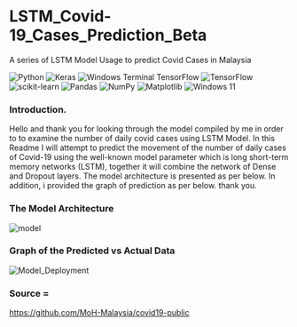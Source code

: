 # LSTM_Covid-19_Cases_Prediction_Beta
A series of LSTM Model Usage to predict Covid Cases in Malaysia

![Python](https://img.shields.io/badge/python-3670A0?style=for-the-badge&logo=python&logoColor=ffdd54)
![Keras](https://img.shields.io/badge/Keras-%23D00000.svg?style=for-the-badge&logo=Keras&logoColor=white)
![Windows Terminal](https://img.shields.io/badge/Windows%20Terminal-%234D4D4D.svg?style=for-the-badge&logo=windows-terminal&logoColor=white)
TensorFlow 	![TensorFlow](https://img.shields.io/badge/TensorFlow-%23FF6F00.svg?style=for-the-badge&logo=TensorFlow&logoColor=white)
![scikit-learn](https://img.shields.io/badge/scikit--learn-%23F7931E.svg?style=for-the-badge&logo=scikit-learn&logoColor=white)
![Pandas](https://img.shields.io/badge/pandas-%23150458.svg?style=for-the-badge&logo=pandas&logoColor=white)
![NumPy](https://img.shields.io/badge/numpy-%23013243.svg?style=for-the-badge&logo=numpy&logoColor=white)
![Matplotlib](https://img.shields.io/badge/Matplotlib-%23ffffff.svg?style=for-the-badge&logo=Matplotlib&logoColor=black)
![Windows 11](https://img.shields.io/badge/Windows%2011-%230079d5.svg?style=for-the-badge&logo=Windows%2011&logoColor=white)


### Introduction.
Hello and thank you for looking through the model compiled by me in order to to examine the number of daily covid cases using LSTM Model. In this Readme I will attempt to predict the movement of the number of daily cases of Covid-19 using the well-known model parameter which is long short-term memory networks (LSTM), together it will combine the network of Dense and Dropout layers. The model architecture is presented as per below. In addition, i provided the graph of prediction as per below. thank you. 

### The Model Architecture

![model](https://user-images.githubusercontent.com/120707004/211264223-8ed914d8-a833-442c-a2ce-10b29207c94d.png)





### Graph of the Predicted vs Actual Data
![Model_Deployment](https://user-images.githubusercontent.com/120707004/211264414-f2cd2c47-3aea-4546-9992-25019c57eb78.png)


### Source = 
https://github.com/MoH-Malaysia/covid19-public
